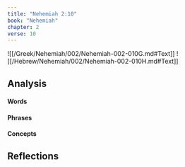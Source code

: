 ```yaml
---
title: "Nehemiah 2:10"
book: "Nehemiah"
chapter: 2
verse: 10
---
```

![[/Greek/Nehemiah/002/Nehemiah-002-010G.md#Text]]
![[/Hebrew/Nehemiah/002/Nehemiah-002-010H.md#Text]]

## Analysis

#### Words

#### Phrases

#### Concepts

## Reflections
